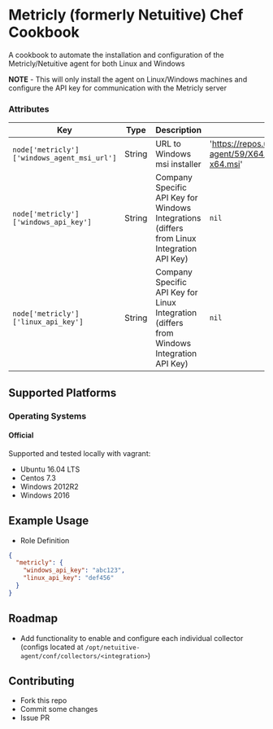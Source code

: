 Metricly (formerly Netuitive) Chef Cookbook
===========================================

A cookbook to automate the installation and configuration of the Metricly/Netuitive agent for both Linux and Windows

**NOTE** - This will only install the agent on Linux/Windows machines and configure the API key
for communication with the Metricly server

### Attributes

| Key | Type | Description | Default | Required |
|-----|------|-------------|---------|----------|
| `node['metricly']['windows_agent_msi_url']` | String | URL to Windows msi installer |  'https://repos.uat.netuitive.com/windows-agent/59/X64/Release/CollectdWin-x64.msi' | No |
| `node['metricly']['windows_api_key']` | String | Company Specific API Key for Windows Integrations (differs from Linux Integration API Key) | `nil`| Yes |
| `node['metricly']['linux_api_key']` | String | Company Specific API Key for Linux Integration (differs from Windows Integration API Key) | `nil`| Yes |

Supported Platforms
--------------------

### Operating Systems

#### Official
Supported and tested locally with vagrant:
- Ubuntu 16.04 LTS
- Centos 7.3
- Windows 2012R2
- Windows 2016

Example Usage
--------------

- Role Definition
```json
{
  "metricly": {
    "windows_api_key": "abc123",
    "linux_api_key": "def456"
  }
}
```

Roadmap
-------

- Add functionality to enable and configure each individual collector (configs located at `/opt/netuitive-agent/conf/collectors/<integration>`)

Contributing
------------

- Fork this repo
- Commit some changes
- Issue PR
